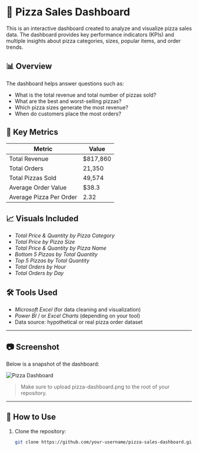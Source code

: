 # 🍕 Pizza Sales Dashboard

This is an interactive dashboard created to analyze and visualize pizza sales data. The dashboard provides key performance indicators (KPIs) and multiple insights about pizza categories, sizes, popular items, and order trends.

## 📊 Overview

The dashboard helps answer questions such as:
- What is the total revenue and total number of pizzas sold?
- What are the best and worst-selling pizzas?
- Which pizza sizes generate the most revenue?
- When do customers place the most orders?

## 🧮 Key Metrics

| Metric                | Value     |
|-----------------------|-----------|
| Total Revenue         | $817,860  |
| Total Orders          | 21,350    |
| Total Pizzas Sold     | 49,574    |
| Average Order Value   | $38.3     |
| Average Pizza Per Order | 2.32     |

## 📈 Visuals Included

- *Total Price & Quantity by Pizza Category*
- *Total Price by Pizza Size*
- *Total Price & Quantity by Pizza Name*
- *Bottom 5 Pizzas by Total Quantity*
- *Top 5 Pizzas by Total Quantity*
- *Total Orders by Hour*
- *Total Orders by Day*

## 🛠 Tools Used

- *Microsoft Excel* (for data cleaning and visualization)
- *Power BI* / or *Excel Charts* (depending on your tool)
- Data source: hypothetical or real pizza order dataset

---

## 📷 Screenshot

Below is a snapshot of the dashboard:

![Pizza Dashboard](pizza-dashboard.png)

> Make sure to upload pizza-dashboard.png to the root of your repository.

---

## 📂 How to Use

1. Clone the repository:
   ```bash
   git clone https://github.com/your-username/pizza-sales-dashboard.git
   
